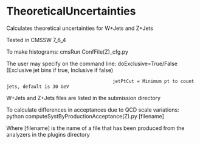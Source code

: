 # TheoreticalUncertainties

Calculates theoretical uncertainties for W+Jets and Z+Jets

Tested in CMSSW 7_6_4

To make histograms: cmsRun ConfFile(Z)_cfg.py 

  The user may specify on the command line: doExclusive=True/False (Exclusive jet bins if true, Inclusive if false)
  
                                           jetPtCut = Minimum pt to count jets, default is 30 GeV
                                           
  W+Jets and Z+Jets files are listed in the submission directory
  
  
  
To calculate differences in acceptances due to QCD scale variations: 
  python computeSystByProductionAcceptance(Z).py [filename]
  
Where [filename] is the name of a file that has been produced from the analyzers in the plugins directory
